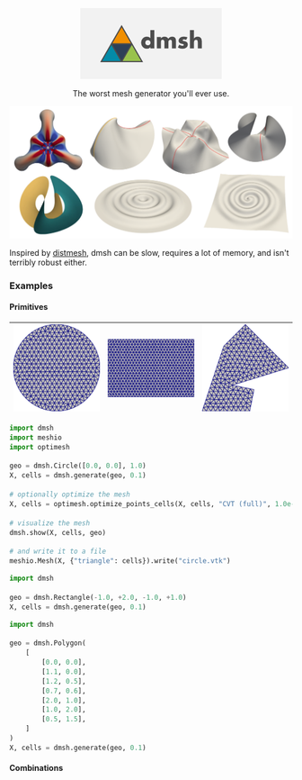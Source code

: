<p align="center">
  <a href="https://github.com/nschloe/dmsh"><img alt="dmsh" src="https://raw.githubusercontent.com/meshpro/dmsh/main/logo/logo-with-text.svg" width="50%"></a>
  <p align="center">The worst mesh generator you'll ever use.</p>
</p>

![plot](./banner_image.png)

Inspired by [distmesh](http://persson.berkeley.edu/distmesh/), dmsh can be slow,
requires a lot of memory, and isn't terribly robust either.


### Examples

#### Primitives

| <img alt="circle" src="https://raw.githubusercontent.com/meshpro/dmsh/main/plots/circle.svg" width="100%"> | <img alt="circle" src="https://raw.githubusercontent.com/meshpro/dmsh/main/plots/rectangle.svg" width="100%"> | <img alt="circle" src="https://raw.githubusercontent.com/meshpro/dmsh/main/plots/polygon.svg" width="100%"> |
| :--------------------------------------------------------------------------------------------------------: | :-----------------------------------------------------------------------------------------------------------: | :---------------------------------------------------------------------------------------------------------: |

```python
import dmsh
import meshio
import optimesh

geo = dmsh.Circle([0.0, 0.0], 1.0)
X, cells = dmsh.generate(geo, 0.1)

# optionally optimize the mesh
X, cells = optimesh.optimize_points_cells(X, cells, "CVT (full)", 1.0e-10, 100)

# visualize the mesh
dmsh.show(X, cells, geo)

# and write it to a file
meshio.Mesh(X, {"triangle": cells}).write("circle.vtk")
```

```python
import dmsh

geo = dmsh.Rectangle(-1.0, +2.0, -1.0, +1.0)
X, cells = dmsh.generate(geo, 0.1)
```

```python
import dmsh

geo = dmsh.Polygon(
    [
        [0.0, 0.0],
        [1.1, 0.0],
        [1.2, 0.5],
        [0.7, 0.6],
        [2.0, 1.0],
        [1.0, 2.0],
        [0.5, 1.5],
    ]
)
X, cells = dmsh.generate(geo, 0.1)
```

#### Combinations
